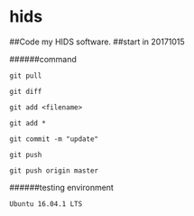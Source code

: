 # hids
##Code my HIDS software.
##start in 20171015


######command

    git pull

    git diff

    git add <filename>

    git add *

    git commit -m "update"

    git push

    git push origin master


######testing environment

    Ubuntu 16.04.1 LTS


